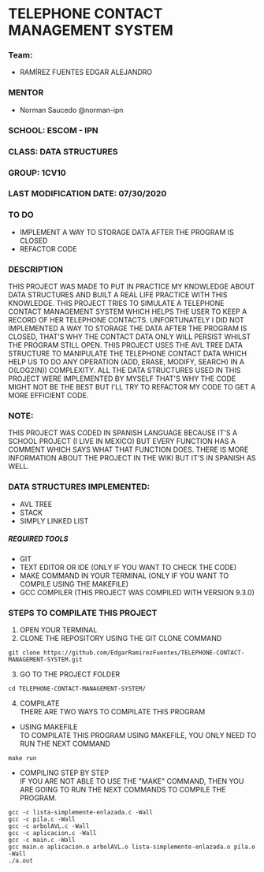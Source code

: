 # TELEPHONE CONTACT MANAGEMENT SYSTEM

### Team:

- RAMÍREZ FUENTES EDGAR ALEJANDRO

### MENTOR

- Norman Saucedo @norman-ipn

### SCHOOL: ESCOM - IPN

### CLASS: DATA STRUCTURES

### GROUP: 1CV10 

### LAST MODIFICATION DATE: 07/30/2020

### TO DO

- IMPLEMENT A WAY TO STORAGE DATA AFTER THE PROGRAM IS CLOSED
- REFACTOR CODE

### DESCRIPTION

THIS PROJECT WAS MADE TO PUT IN PRACTICE MY KNOWLEDGE ABOUT DATA STRUCTURES AND BUILT A REAL LIFE PRACTICE WITH THIS KNOWLEDGE.
THIS PROJECT TRIES TO SIMULATE A TELEPHONE CONTACT MANAGEMENT SYSTEM WHICH HELPS THE USER TO KEEP A RECORD OF HER TELEPHONE CONTACTS.
UNFORTUNATELY I DID NOT IMPLEMENTED A WAY TO STORAGE THE DATA AFTER THE PROGRAM IS CLOSED, THAT'S WHY THE CONTACT DATA ONLY WILL PERSIST WHILST THE PROGRAM STILL OPEN.
THIS PROJECT USES THE AVL TREE DATA STRUCTURE TO MANIPULATE THE TELEPHONE CONTACT DATA WHICH HELP US TO DO ANY OPERATION (ADD, ERASE, MODIFY, SEARCH) IN A O(LOG2(N)) COMPLEXITY.
ALL THE DATA STRUCTURES USED IN THIS PROJECT WERE IMPLEMENTED BY MYSELF THAT'S WHY THE CODE MIGHT NOT BE THE BEST BUT I'LL TRY TO REFACTOR MY CODE TO GET A MORE EFFICIENT CODE.

### NOTE:
THIS PROJECT WAS CODED IN SPANISH LANGUAGE BECAUSE IT'S A SCHOOL PROJECT (I LIVE IN MEXICO) BUT EVERY FUNCTION HAS A COMMENT WHICH SAYS WHAT THAT FUNCTION DOES.
THERE IS MORE INFORMATION ABOUT THE PROJECT IN THE WIKI BUT IT'S IN SPANISH AS WELL.

### DATA STRUCTURES IMPLEMENTED:

 - AVL TREE
 - STACK
 - SIMPLY LINKED LIST

##### REQUIRED TOOLS
- GIT
- TEXT EDITOR OR IDE (ONLY IF YOU WANT TO CHECK THE CODE)
- MAKE COMMAND IN YOUR TERMINAL (ONLY IF YOU WANT TO COMPILE USING THE MAKEFILE)
- GCC COMPILER (THIS PROJECT WAS COMPILED WITH VERSION 9.3.0)

### STEPS TO COMPILATE THIS PROJECT
1. OPEN YOUR TERMINAL
2. CLONE THE REPOSITORY USING THE GIT CLONE COMMAND
``` 
git clone https://github.com/EdgarRamirezFuentes/TELEPHONE-CONTACT-MANAGEMENT-SYSTEM.git
```
3. GO TO THE PROJECT FOLDER
``` 
cd TELEPHONE-CONTACT-MANAGEMENT-SYSTEM/
```
4. COMPILATE  
  THERE ARE TWO WAYS TO COMPILATE THIS PROGRAM
  - USING MAKEFILE  
  TO COMPILATE THIS PROGRAM USING MAKEFILE, YOU ONLY NEED TO RUN THE NEXT COMMAND 
```
make run
```
- COMPILING STEP BY STEP  
IF YOU ARE NOT ABLE TO USE THE "MAKE" COMMAND, THEN YOU ARE GOING TO RUN THE NEXT COMMANDS TO COMPILE THE PROGRAM.

```
gcc -c lista-simplemente-enlazada.c -Wall
gcc -c pila.c -Wall
gcc -c arbolAVL.c -Wall
gcc -c aplicacion.c -Wall
gcc -c main.c -Wall
gcc main.o aplicacion.o arbolAVL.o lista-simplemente-enlazada.o pila.o -Wall
./a.out
```



